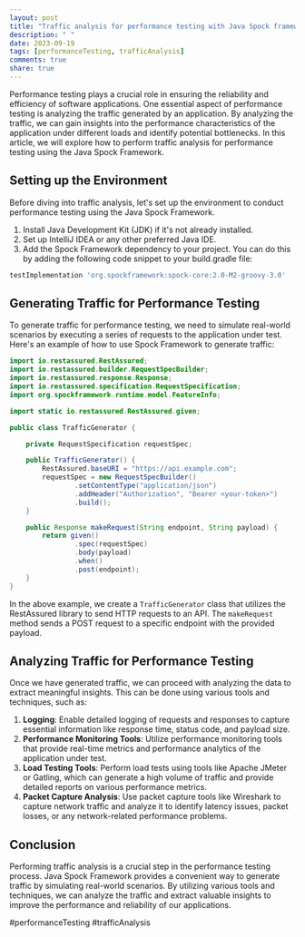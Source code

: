 ```yaml
---
layout: post
title: "Traffic analysis for performance testing with Java Spock framework"
description: " "
date: 2023-09-19
tags: [performanceTesting, trafficAnalysis]
comments: true
share: true
---
```


Performance testing plays a crucial role in ensuring the reliability and efficiency of software applications. One essential aspect of performance testing is analyzing the traffic generated by an application. By analyzing the traffic, we can gain insights into the performance characteristics of the application under different loads and identify potential bottlenecks. In this article, we will explore how to perform traffic analysis for performance testing using the Java Spock Framework.

## Setting up the Environment

Before diving into traffic analysis, let's set up the environment to conduct performance testing using the Java Spock Framework.

1. Install Java Development Kit (JDK) if it's not already installed.
2. Set up IntelliJ IDEA or any other preferred Java IDE.
3. Add the Spock Framework dependency to your project. You can do this by adding the following code snippet to your build.gradle file:

```groovy
testImplementation 'org.spockframework:spock-core:2.0-M2-groovy-3.0'
```

## Generating Traffic for Performance Testing

To generate traffic for performance testing, we need to simulate real-world scenarios by executing a series of requests to the application under test. Here's an example of how to use Spock Framework to generate traffic:

```java
import io.restassured.RestAssured;
import io.restassured.builder.RequestSpecBuilder;
import io.restassured.response.Response;
import io.restassured.specification.RequestSpecification;
import org.spockframework.runtime.model.FeatureInfo;

import static io.restassured.RestAssured.given;

public class TrafficGenerator {

    private RequestSpecification requestSpec;

    public TrafficGenerator() {
        RestAssured.baseURI = "https://api.example.com";
        requestSpec = new RequestSpecBuilder()
                .setContentType("application/json")
                .addHeader("Authorization", "Bearer <your-token>")
                .build();
    }

    public Response makeRequest(String endpoint, String payload) {
        return given()
                .spec(requestSpec)
                .body(payload)
                .when()
                .post(endpoint);
    }
}
```

In the above example, we create a `TrafficGenerator` class that utilizes the RestAssured library to send HTTP requests to an API. The `makeRequest` method sends a POST request to a specific endpoint with the provided payload.

## Analyzing Traffic for Performance Testing

Once we have generated traffic, we can proceed with analyzing the data to extract meaningful insights. This can be done using various tools and techniques, such as:

1. **Logging**: Enable detailed logging of requests and responses to capture essential information like response time, status code, and payload size.
2. **Performance Monitoring Tools**: Utilize performance monitoring tools that provide real-time metrics and performance analytics of the application under test.
3. **Load Testing Tools**: Perform load tests using tools like Apache JMeter or Gatling, which can generate a high volume of traffic and provide detailed reports on various performance metrics.
4. **Packet Capture Analysis**: Use packet capture tools like Wireshark to capture network traffic and analyze it to identify latency issues, packet losses, or any network-related performance problems.

## Conclusion

Performing traffic analysis is a crucial step in the performance testing process. Java Spock Framework provides a convenient way to generate traffic by simulating real-world scenarios. By utilizing various tools and techniques, we can analyze the traffic and extract valuable insights to improve the performance and reliability of our applications.

#performanceTesting #trafficAnalysis